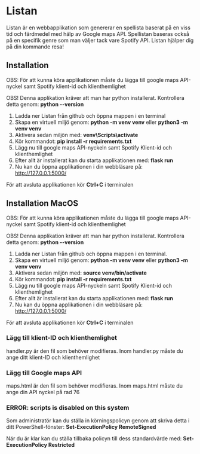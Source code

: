 # Listan

Listan är en webbapplikation som genererar en spellista baserat på en viss tid och färdmedel med hälp av Google maps API. Spellistan baseras också på en specifik genre som man väljer tack vare Spotify API. Listan hjälper dig på din kommande resa!

## Installation

OBS: För att kunna köra applikationen måste du lägga till google maps API-nyckel samt Spotify klient-id och klienthemlighet

OBS! Denna applikation kräver att man har python installerat. Kontrollera detta genom: **python --version**

1. Ladda ner Listan från github och öppna mappen i en terminal
2. Skapa en virtuell miljö genom: **python -m venv venv** eller **python3 -m venv venv**
3. Aktivera sedan miljön med: **venv\Scripts\activate**
4. Kör kommandot: **pip install -r requirements.txt**
5. Lägg nu till google maps API-nyckeln samt Spotify Klient-id och klienthemlighet
6. Efter allt är installerat kan du starta applikationen med: **flask run**
7. Nu kan du öppna applikationen i din webbläsare på: http://127.0.0.1:5000/

För att avsluta applikationen kör **Ctrl+C** i terminalen

## Installation MacOS

OBS: För att kunna köra applikationen måste du lägga till google maps API-nyckel samt Spotify klient-id och klienthemlighet

OBS! Denna applikation kräver att man har python installerat. Kontrollera detta genom: **python --version**

1. Ladda ner Listan från github och öppna mappen i en terminal. 
2. Skapa en virtuell miljö genom: **python -m venv venv** eller **python3 -m venv venv**
3. Aktivera sedan miljön med: **source venv/bin/activate**
4. Kör kommandot: **pip install -r requirements.txt**
5. Lägg nu till google maps API-nyckeln samt Spotify Klient-id och klienthemlighet
6. Efter allt är installerat kan du starta applikationen med: **flask run**
7. Nu kan du öppna applikationen i din webbläsare på: http://127.0.0.1:5000/

För att avsluta applikationen kör **Ctrl+C** i terminalen

### Lägg till klient-ID och klienthemlighet

handler.py är den fil som behöver modifieras. Inom handler.py måste du ange ditt klient-ID och klienthemlighet

### Lägg till Google maps API

maps.html är den fil som behöver modifieras. Inom maps.html måste du ange din API nyckel på rad 76

### ERROR: scripts is disabled on this system

Som administratör kan du ställa in körningspolicyn genom att skriva detta i ditt PowerShell-fönster: **Set-ExecutionPolicy RemoteSigned** 

När du är klar kan du ställa tillbaka policyn till dess standardvärde med: **Set-ExecutionPolicy Restricted**
